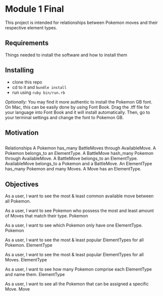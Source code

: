 # Module 1 Final
This project is intended for relationships between Pokemon moves and their respective element types.

## Requirements
Things needed to install the software and how to install them

## Installing

- clone this repo
- cd to it and `bundle install`
- run using `ruby bin/run.rb`

_Optionally:_
You may find it more authentic to install the Pokemon GB font. On Mac, this can be easily done by using Font Book. Drag the .tff file for your language into Font Book and it will install automatically. Then, go to your terminal settings and change the font to Pokemon GB.

## Motivation

##
Relationships
A Pokemon has_many BattleMoves through AvailableMove.
A Pokemon belongs_to an ElementType.
A BattleMove hash_many Pokemon through AvailableMove.
A BattleMove belongs_to an ElementType.
AvailableMove belongs_to a Pokemon and a BattleMove.
An ElementType has_many Pokemon and many Moves.
A Move has an ElementType.

## Objectives
As a user, I want to see the most & least common available move between all Pokemon.

As a user, I want to see Pokemon who possess the most and least amount of Moves that match their type. Pokemon

As a user, I want to see which Pokemon only have one ElementType. Pokemon

As a user, I want to see the most & least popular ElementTypes for all Pokemon. ElementType

As a user, I want to see the most & least popular ElementTypes for all Moves. ElementType

As a user, I want to see how many Pokemon comprise each ElementType and name them. ElementType

As a user, I want to see all the Pokemon that can be assigned a specific Move. Move
